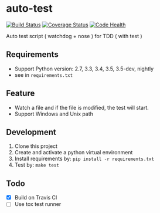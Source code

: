 # auto-test
[![Build Status](https://travis-ci.org/mildronize/autotest.svg?branch=master)](https://travis-ci.org/mildronize/autotest)
[![Coverage Status](https://coveralls.io/repos/github/mildronize/auto-test/badge.svg?branch=master)](https://coveralls.io/github/mildronize/auto-test?branch=master) 
[![Code Health](https://landscape.io/github/mildronize/autotest/master/landscape.svg?style=flat)](https://landscape.io/github/mildronize/autotest/master)

Auto test script ( watchdog + nose ) for TDD ( with test )

## Requirements
- Support Python version:  2.7, 3.3, 3.4, 3.5, 3.5-dev, nightly
- see in `requirements.txt`

## Feature
- Watch a file and if the file is modified, the test will start. 
- Support Windows and Unix path

## Development
1. Clone this project
2. Create and activate a python virtual environment
3. Install requirements by: `pip install -r requirements.txt`
4. Test by: `make test`

## Todo
- [x] Build on Travis CI
- [ ] Use tox test runner
